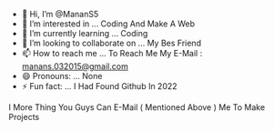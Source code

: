 - 👋 Hi, I’m @MananS5
- 👀 I’m interested in ... Coding And Make A Web
- 🌱 I’m currently learning ... Coding
- 💞️ I’m looking to collaborate on ... My Bes Friend
- 📫 How to reach me ... To Reach Me My E-Mail : manans.032015@gmail.com
- 😄 Pronouns: ... None
- ⚡ Fun fact: ... I Had Found Github In 2022

<!---
MananS5/MananS5 is a ✨ special ✨ repository because its `README.md` (this file) appears on your GitHub profile.
You can click the Preview link to take a look at your changes.
---> I More Thing You Guys Can E-Mail ( Mentioned Above ) Me To Make Projects

